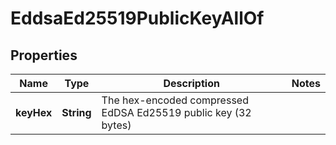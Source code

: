 

# EddsaEd25519PublicKeyAllOf


## Properties

| Name | Type | Description | Notes |
|------------ | ------------- | ------------- | -------------|
|**keyHex** | **String** | The hex-encoded compressed EdDSA Ed25519 public key (32 bytes) |  |



